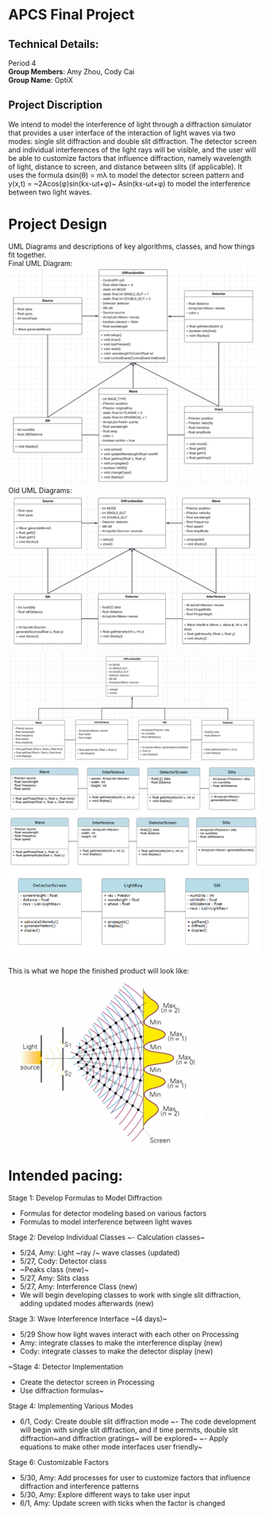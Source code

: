 # APCS Final Project
## Technical Details:

Period 4 <br/>
**Group Members**: Amy Zhou, Cody Cai <br/>
**Group Name**: OptiX

## Project Discription
We intend to model the interference of light through a diffraction simulator that provides a user interface of the interaction of light waves via two modes: single slit diffraction and double slit diffraction. The detector screen and individual interferences of the light rays will be visible, and the user will be able to customize factors that influence diffraction, namely wavelength of light, distance to screen, and distance between slits (if applicable). It uses the formula dsin(θ) = mλ to model the detector screen pattern and y(x,t) = ~2Acos(φ)sin(kx-ωt+φ)~ Asin(kx-ωt+φ) to model the interference between two light waves.

# Project Design

UML Diagrams and descriptions of key algorithms, classes, and how things fit together. <br/>
 Final UML Diagram:
 ![UML Diagram](/imgs/uml_final.png)<br/>
 Old UML Diagrams:
 ![UML Diagram](/imgs/uml_v5.png)
 ![UML Diagram](/imgs/uml_v4.png)
 ![UML Diagram](/imgs/uml_v3.png)
 ![UML Diagram](/imgs/uml_v2.png)
 ![UML Diagram](/imgs/uml_v1.png)

This is what we hope the finished product will look like:

  ![Final Product](/imgs/diffraction.jpg)

# Intended pacing:

Stage 1: Develop Formulas to Model Diffraction
- Formulas for detector modeling based on various factors
- Formulas to model interference between light waves

Stage 2: Develop Individual Classes
~- Calculation classes~
- 5/24, Amy: Light ~ray /~ wave classes (updated)
- 5/27, Cody:  Detector class
- ~Peaks class (new)~
- 5/27, Amy: Slits class
- 5/27, Amy: Interference Class (new)
- We will begin developing classes to work with single slit diffraction, adding updated modes afterwards (new)

Stage 3: Wave Interference Interface ~(4 days)~
- 5/29 Show how light waves interact with each other on Processing
- Amy: integrate classes to make the interference display (new)
- Cody: integrate classes to make the detector display (new)

~Stage 4: Detector Implementation
- Create the detector screen in Processing
- Use diffraction formulas~

Stage 4: Implementing Various Modes
- 6/1, Cody: Create double slit diffraction mode
~- The code development will begin with single slit diffraction, and if time permits, double slit diffraction~and diffraction gratings~ will be explored~
~- Apply equations to make other mode interfaces user friendly~

Stage 6: Customizable Factors
- 5/30, Amy: Add processes for user to customize factors that influence diffraction and interference patterns
- 5/30, Amy: Explore different ways to take user input
- 6/1, Amy: Update screen with ticks when the factor is changed
